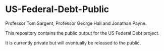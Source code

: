 # US-Federal-Debt-Public
Professor Tom Sargent, Professor George Hall and Jonathan Payne.

This repository contains the public output for the US Federal Debt project.

It is currently private but will eventually be released to the public.
